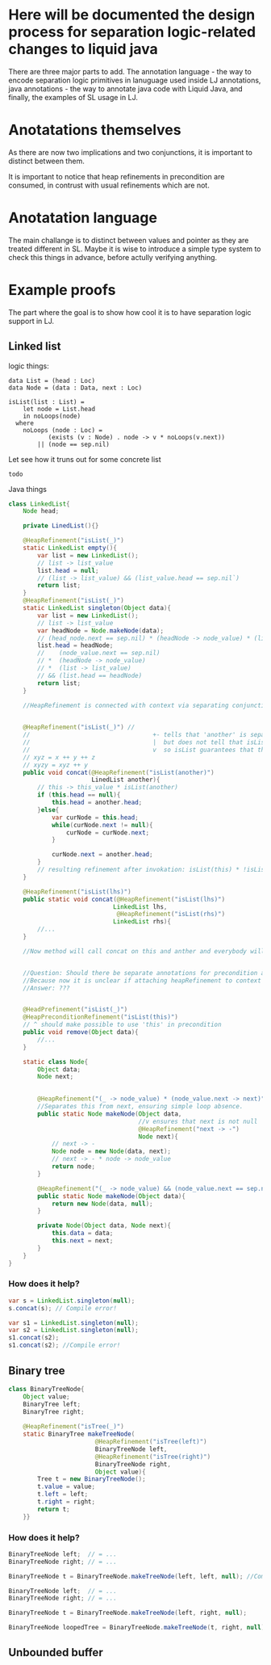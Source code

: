 # Here will be documented the design process for separation logic-related changes to liquid java

There are three major parts to add. The annotation language - the way to encode separation logic primitives in lanuguage used inside LJ annotations, java annotations - the way to annotate java code with Liquid Java, and finally, the examples of SL usage in LJ.

# Anotatations themselves

As there are now two implications and two conjunctions, it is important to distinct between them. 

It is important to notice that heap refinements in precondition are consumed, in contrust with usual refinements which are not.

# Anotatation language

The main challange is to distinct between values and pointer as they are treated different in SL. Maybe it is wise to introduce a simple type system to check this things in advance, before actully verifying anything.

# Example proofs

The part where the goal is to show how cool it is to have separation logic support in LJ. 

## Linked list

logic things:

```
data List = (head : Loc)
data Node = (data : Data, next : Loc)

isList(list : List) = 
    let node = List.head
    in noLoops(node)
  where
    noLoops (node : Loc) = 
           (exists (v : Node) . node -> v * noLoops(v.next))
        || (node == sep.nil)

```
Let see how it truns out for some concrete list

```
todo

```

Java things

```java
class LinkedList{
    Node head;

    private LinedList(){}

    @HeapRefinement("isList(_)")
    static LinkedList empty(){
        var list = new LinkedList();
        // list -> list_value
        list.head = null;
        // (list -> list_value) && (list_value.head == sep.nil`)
        return list;
    }
    @HeapRefinement("isList(_)")
    static LinkedList singleton(Object data){
        var list = new LinkedList();
        // list -> list_value
        var headNode = Node.makeNode(data);
        // (head_node.next == sep.nil) * (headNode -> node_value) * (list -> list_value) 
        list.head = headNode;
        //    (node_value.next == sep.nil) 
        // *  (headNode -> node_value) 
        // *  (list -> list_value) 
        // && (list.head == headNode)
        return list;
    }

    //HeapRefinement is connected with context via separating conjunction instead of usual conjunction

    
    @HeapRefinement("isList(_)") // 
    //                                  +- tells that 'another' is separate from 'this'.
    //                                  |  but does not tell that isList(this)
    //                                  v  so isList guarantees that there are no loops
    // xyz = x ++ y ++ z
    // xyzy = xyz ++ y
    public void concat(@HeapRefinement("isList(another)") 
                       LinedList another){
        // this -> this_value * isList(another)
        if (this.head == null){
            this.head = another.head;
        }else{
            var curNode = this.head;
            while(curNode.next != null){
                curNode = curNode.next;
            }

            curNode.next = another.head;
        }
        // resulting refinement after invokation: isList(this) * !isList(another)
    }

    @HeapRefinement("isList(lhs)")
    public static void concat(@HeapRefinement("isList(lhs)")
                             LinkedList lhs, 
                              @HeapRefinement("isList(rhs)")
                             LinkedList rhs){
        //...
    }

    //Now method will call concat on this and anther and everybody will be fine


    //Question: Should there be separate annotations for precondition and postcondition for heap? 
    //Because now it is unclear if attaching heapRefinement to context via separating conjunction and Refinement with usual conjunction is good enough.
    //Answer: ???


    @HeadPrefinement("isList(_)")
    @HeapPreconditionRefinement("isList(this)") 
    // ^ should make possible to use 'this' in precondition
    public void remove(Object data){
        //...
    }

    static class Node{
        Object data;
        Node next;

        
        @HeapRefinement("(_ -> node_value) * (node_value.next -> next)")
        //Separates this from next, ensuring simple loop absence.
        public static Node makeNode(Object data,              
                                    //v ensures that next is not null
                                    @HeapRefinement("next -> -")
                                    Node next){
            // next -> -
            Node node = new Node(data, next);
            // next -> - * node -> node_value
            return node;
        }

        @HeapRefinement("(_ -> node_value) && (node_value.next == sep.nil)")
        public static Node makeNode(Object data){
            return new Node(data, null);
        }

        private Node(Object data, Node next){
            this.data = data;
            this.next = next;
        }
    }
}

```

### How does it help?

```java
var s = LinkedList.singleton(null);
s.concat(s); // Compile error!

```

```java
var s1 = LinkedList.singleton(null);
var s2 = LinkedList.singleton(null);
s1.concat(s2); 
s1.concat(s2); //Compile error!
```

## Binary tree

```java
class BinaryTreeNode{
    Object value;
    BinaryTree left;
    BinaryTree right;
    
    @HeapRefinement("isTree(_)")
    static BinaryTree makeTreeNode(
                        @HeapRefinement("isTree(left)")
                        BinaryTreeNode left, 
                        @HeapRefinement("isTree(right)")
                        BinaryTreeNode right, 
                        Object value){
        Tree t = new BinaryTreeNode();
        t.value = value;
        t.left = left;
        t.right = right;
        return t;
    }}
```


### How does it help?


```java
BinaryTreeNode left;  // = ...
BinaryTreeNode right; // = ...

BinaryTreeNode t = BinaryTreeNode.makeTreeNode(left, left, null); //Compile error!

```

```java
BinaryTreeNode left;  // = ...
BinaryTreeNode right; // = ...

BinaryTreeNode t = BinaryTreeNode.makeTreeNode(left, right, null);

BinaryTreeNode loopedTree = BinaryTreeNode.makeTreeNode(t, right, null); //Compile error!

```


## Unbounded buffer
